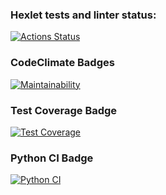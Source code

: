### Hexlet tests and linter status:
[![Actions Status](https://github.com/zainutdinov/python-project-50/actions/workflows/hexlet-check.yml/badge.svg)](https://github.com/zainutdinov/python-project-50/actions)

### CodeClimate Badges
[![Maintainability](https://api.codeclimate.com/v1/badges/0abd02f71d6a9cbb2ddb/maintainability)](https://codeclimate.com/github/zainutdinov/python-project-50/maintainability)

### Test Coverage Badge
[![Test Coverage](https://api.codeclimate.com/v1/badges/0abd02f71d6a9cbb2ddb/test_coverage)](https://codeclimate.com/github/zainutdinov/python-project-50/test_coverage)

### Python CI Badge
[![Python CI](https://github.com/zainutdinov/python-project-50/actions/workflows/pyci.yml/badge.svg)](https://github.com/zainutdinov/python-project-50/actions/workflows/pyci.yml)